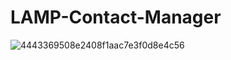 # LAMP-Contact-Manager

![4443369508e2408f1aac7e3f0d8e4c56](https://github.com/colemaring/LAMP-Contact-Manager/assets/65455664/ee9acb61-bb8a-4409-bba4-26233e5e8efd)
